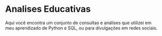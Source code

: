 # Analises Educativas
Aqui você encontra um conjunto de consultas e análises que utilizei em meu aprendizado de Python e SQL, ou para divulgações em redes sociais. 
